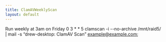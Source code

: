 ```yaml
---
title: ClamAVWeeklyScan
layout: default
---
```


Run weekly at 3am on Friday 0 3 \* \* 5 clamscan -i --no-archive
/mnt/raid5/ | mail -s “drew-desktop: ClamAV Scan” example@example.com;
